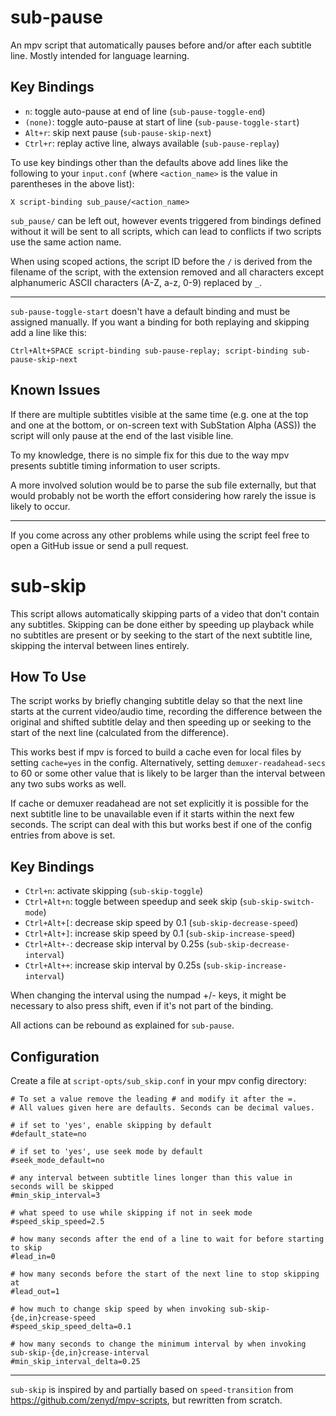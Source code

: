 # sub-pause

An mpv script that automatically pauses before and/or after each subtitle line.
Mostly intended for language learning.

## Key Bindings

- `n`: toggle auto-pause at end of line (`sub-pause-toggle-end`)
- `(none)`: toggle auto-pause at start of line (`sub-pause-toggle-start`)
- `Alt+r`: skip next pause (`sub-pause-skip-next`)
- `Ctrl+r`: replay active line, always available (`sub-pause-replay`)

To use key bindings other than the defaults above add lines like the following to your
`input.conf` (where `<action_name>` is the value in parentheses in the above list):

```
X script-binding sub_pause/<action_name>
```

`sub_pause/` can be left out, however events triggered from bindings defined
without it will be sent to all scripts, which can lead to conflicts if two
scripts use the same action name.

When using scoped actions, the script ID before the `/` is derived from the
filename of the script, with the extension removed and all characters except
alphanumeric ASCII characters (A-Z, a-z, 0-9) replaced by `_`.

---

`sub-pause-toggle-start` doesn't have a default binding and must be assigned manually.
If you want a binding for both replaying and skipping add a line like this:

```
Ctrl+Alt+SPACE script-binding sub-pause-replay; script-binding sub-pause-skip-next
```

## Known Issues

If there are multiple subtitles visible at the same time (e.g. one at
the top and one at the bottom, or on-screen text with SubStation Alpha
(ASS)) the script will only pause at the end of the last visible line.

To my knowledge, there is no simple fix for this due to the way mpv
presents subtitle timing information to user scripts.

A more involved solution would be to parse the sub file externally,
but that would probably not be worth the effort considering how rarely
the issue is likely to occur.

---

If you come across any other problems while using the script feel free
to open a GitHub issue or send a pull request.

# sub-skip

This script allows automatically skipping parts of a video that don't contain any subtitles.
Skipping can be done either by speeding up playback while no subtitles are present or by
seeking to the start of the next subtitle line, skipping the interval between lines entirely.

## How To Use

The script works by briefly changing subtitle delay so that the next line starts at the current
video/audio time, recording the difference between the original and shifted subtitle delay and
then speeding up or seeking to the start of the next line (calculated from the difference).

This works best if mpv is forced to build a cache even for local files by setting `cache=yes`
in the config. Alternatively, setting `demuxer-readahead-secs` to 60 or some other value that
is likely to be larger than the interval between any two subs works as well.

If cache or demuxer readahead are not set explicitly it is possible for the next subtitle line to
be unavailable even if it starts within the next few seconds. The script can deal with this but
works best if one of the config entries from above is set.

## Key Bindings
- `Ctrl+n`: activate skipping (`sub-skip-toggle`)
- `Ctrl+Alt+n`: toggle between speedup and seek skip (`sub-skip-switch-mode`)
- `Ctrl+Alt+[`: decrease skip speed by 0.1 (`sub-skip-decrease-speed`)
- `Ctrl+Alt+]`: increase skip speed by 0.1 (`sub-skip-increase-speed`)
- `Ctrl+Alt+-`: decrease skip interval by 0.25s (`sub-skip-decrease-interval`)
- `Ctrl+Alt++`: increase skip interval by 0.25s (`sub-skip-increase-interval`)

When changing the interval using the numpad +/- keys, it might be necessary to also press shift,
even if it's not part of the binding.

All actions can be rebound as explained for `sub-pause`.

## Configuration

Create a file at `script-opts/sub_skip.conf` in your mpv config directory:
```
# To set a value remove the leading # and modify it after the =.
# All values given here are defaults. Seconds can be decimal values.

# if set to 'yes', enable skipping by default
#default_state=no

# if set to 'yes', use seek mode by default
#seek_mode_default=no

# any interval between subtitle lines longer than this value in seconds will be skipped
#min_skip_interval=3

# what speed to use while skipping if not in seek mode
#speed_skip_speed=2.5

# how many seconds after the end of a line to wait for before starting to skip
#lead_in=0

# how many seconds before the start of the next line to stop skipping at
#lead_out=1

# how much to change skip speed by when invoking sub-skip-{de,in}crease-speed
#speed_skip_speed_delta=0.1

# how many seconds to change the minimum interval by when invoking sub-skip-{de,in}crease-interval
#min_skip_interval_delta=0.25
```

---

`sub-skip` is inspired by and partially based on `speed-transition` from https://github.com/zenyd/mpv-scripts, but rewritten from scratch.
